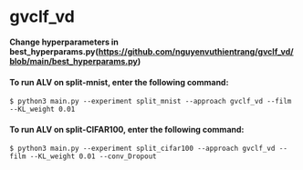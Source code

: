 # gvclf_vd

**Change hyperparameters in best_hyperparams.py(https://github.com/nguyenvuthientrang/gvclf_vd/blob/main/best_hyperparams.py)**

#### To run ALV on split-mnist, enter the following command:

```
$ python3 main.py --experiment split_mnist --approach gvclf_vd --film --KL_weight 0.01
```

#### To run ALV on split-CIFAR100, enter the following command:

```
$ python3 main.py --experiment split_cifar100 --approach gvclf_vd --film --KL_weight 0.01 --conv_Dropout
```
